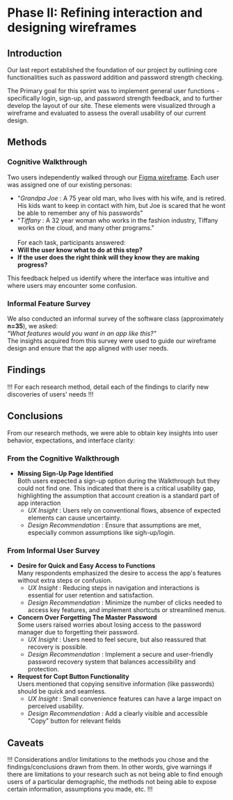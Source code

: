 # Phase II: Refining interaction and designing wireframes

## Introduction

Our last report established the foundation of our project by outlining core functionalities such as password addition and password strength checking. </br>

The Primary goal for this sprint was to implement general user functions - specifically login, sign-up, and password strength feedback, and to further develop the layout of our site. These elements were visualized through a wireframe and evaluated to assess the overall usability of our current design. <br/>

## Methods

### **Cognitive Walkthrough**<br/>
   Two users independently walked through our [Figma wireframe](https://www.figma.com/design/jhDGKQwlUj8O7kmT1LcQr2/WireFrame_2?node-id=0-1&p=f&t=7lfkEIRinDBzvPLv-0). Each user was assigned one of our existing personas: <br/>
   * "_Grandpa Joe_ : A 75 year old man, who lives with his wife, and is retired. His kids want to keep in contact with him, but Joe is scared that he wont be able to remember any of his passwords" <br/>
   * "_Tiffany_ : A 32 year woman  who works in the fashion industry, Tiffany works on the cloud, and many other programs." <br/>
<br/>For each task, participants answered: <br/>
   * **Will the user know what to do at this step?** <br/>
   * **If the user does the right think will they know they are making progress?**


   This feedback helped us identify where the interface was intuitive and where users may encounter some confusion.
### **Informal Feature Survey**<br/>
   We also conducted an informal survey of the software class (approximately **n=35**), we asked:<br/>
   _"What features would you want in an app like this?"_ <br/>
   The insights acquired from this survey were used to guide our wireframe design and ensure that the app aligned with user needs.

## Findings

!!! For each research method, detail each of the findings to clarify new discoveries of users' needs !!!

## Conclusions

From our research methods, we were able to obtain key insights into user behavior, expectations, and interface clarity: <br/>

### **From the Cognitive Walkthrough** <br/>
   * **Missing Sign-Up Page Identified** <br/>
      Both users expected a sign-up option during the Walkthrough but they could not find one. This indicated that there is a critical usability gap, highlighting the assumption that account creation is a standard part of app interaction <br/>
      - _UX Insight_ : Users rely on conventional flows, absence of expected elements can cause uncertainty. <br/>
      - _Design Recommendation_ : Ensure that assumptions are met, especially common assumptions like sigh-up/login. <br/>

### **From Informal User Survey** <br/>
   * **Desire for Quick and Easy Access to Functions** <br/>
      Many respondents emphasized the desire to access the app's features without extra steps or confusion. <br/>
      - _UX Insight_ : Reducing steps in navigation and interactions is essential for user retention and satisfaction. <br/>
      - _Design Recommendation_ : Minimize the number of clicks needed to access key features, and implement shortcuts or streamlined menus. <br/>
   * **Concern Over Forgetting The Master Password** <br/>
      Some users raised worries about losing access to the password manager due to forgetting their password. <br/>
      - _UX Insight_ : Users need to feel secure, but also reassured that recovery is possible. <br/>
      - _Design Recommendation_ : Implement a secure and user-friendly password recovery system that balances accessibility and protection. <br/>
   * **Request for Copt Button Functionality** <br/>
      Users mentioned that copying sensitive information (like passwords) should be quick and seamless. <br/>
      - _UX Insight_ : Small convenience features can have a large impact on perceived usability. <br/>
      - _Design Recommendation_ : Add a clearly visible and accessible "Copy" button for relevant fields <br/>

## Caveats

!!! Considerations and/or limitations to the methods you chose and the findings/conclusions drawn from them. In other words, give warnings if there are limitations to your research such as not being able to find enough users of a particular demographic, the methods not being able to expose certain information, assumptions you made, etc. !!!
